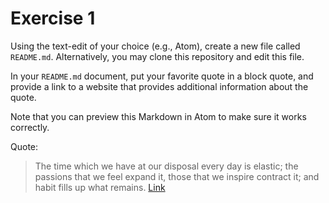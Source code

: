 # Exercise 1
Using the text-edit of your choice (e.g., Atom), create a new file called `README.md`. Alternatively, you may clone this repository and edit this file.

In your `README.md` document, put your favorite quote in a block quote, and provide a link to a website that provides additional information about the quote.

Note that you can preview this Markdown in Atom to make sure it works correctly.



Quote:

> The time which we have at our disposal every day is elastic; the passions that we feel expand it, those that we inspire contract it; and habit fills up what remains.
[Link](https://www.goodreads.com/quotes/496915-the-time-which-we-have-at-our-disposal-every-day)
